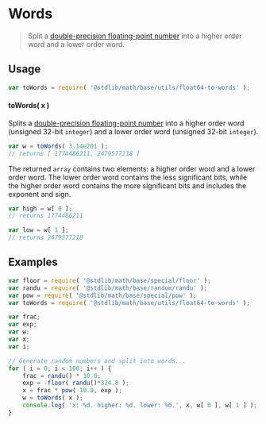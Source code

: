Words
===

> Split a [double-precision floating-point number][ieee754] into a higher order word and a lower order word.


<!-- <usage> -->

## Usage

``` javascript
var toWords = require( '@stdlib/math/base/utils/float64-to-words' );
```

#### toWords( x )

Splits a [double-precision floating-point number][ieee754] into a higher order word (unsigned 32-bit `integer`) and a lower order word (unsigned 32-bit `integer`).

``` javascript
var w = toWords( 3.14e201 );
// returns [ 1774486211, 2479577218 ]
```

The returned `array` contains two elements: a higher order word and a lower order word. The lower order word contains the less significant bits, while the higher order word contains the more significant bits and includes the exponent and sign.

``` javascript
var high = w[ 0 ];
// returns 1774486211

var low = w[ 1 ];
// returns 2479577218
```

<!-- </usage> -->


<!-- <examples> -->

## Examples

``` javascript
var floor = require( '@stdlib/math/base/special/floor' );
var randu = require( '@stdlib/math/base/random/randu' );
var pow = require( '@stdlib/math/base/special/pow' );
var toWords = require( '@stdlib/math/base/utils/float64-to-words' );

var frac;
var exp;
var w;
var x;
var i;

// Generate random numbers and split into words...
for ( i = 0; i < 100; i++ ) {
    frac = randu() * 10.0;
    exp = -floor( randu()*324.0 );
    x = frac * pow( 10.0, exp );
    w = toWords( x );
    console.log( 'x: %d. higher: %d. lower: %d.', x, w[ 0 ], w[ 1 ] );
}
```

<!-- </examples> -->


<!-- <links> -->

[ieee754]: https://en.wikipedia.org/wiki/IEEE_754-1985

<!-- </links> -->

